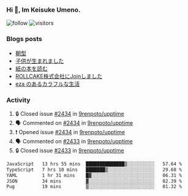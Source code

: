 ### Hi 👋, Im Keisuke Umeno.

<!--
**9renpoto/9renpoto** is a ✨ _special_ ✨ repository because its `README.md` (this file) appears on your GitHub profile.

Here are some ideas to get you started:

- 🔭 I’m currently working on ...
- 🌱 I’m currently learning ...
- 👯 I’m looking to collaborate on ...
- 🤔 I’m looking for help with ...
- 💬 Ask me about ...
- 📫 How to reach me: ...
- 😄 Pronouns: ...
- ⚡ Fun fact: ...
-->

![follow](https://img.shields.io/github/followers/9renpoto?label=Follow&style=social)
![visitors](https://komarev.com/ghpvc/?username=9renpoto&label=Profile%20views&color=0e75b6&style=flat)

### Blogs posts

<!-- BLOG-POST-LIST:START -->
- [朝型](https://9renpoto.win/entry/2024/05/29/im-an-early)
- [子供が生まれました](https://9renpoto.win/entry/2024/04/18/hello-world)
- [紙の本を読む](https://9renpoto.win/entry/2024/02/25/reading-papar-book)
- [ROLLCAKE株式会社にJoinしました](https://9renpoto.win/entry/2024/02/11/join)
- [eza のあるカラフルな生活](https://9renpoto.win/entry/2024/02/01/eza)
<!-- BLOG-POST-LIST:END -->

### Activity

<!--START_SECTION:activity-->
1. 🔒 Closed issue [#2434](https://github.com/9renpoto/upptime/issues/2434) in [9renpoto/upptime](https://github.com/9renpoto/upptime)
2. 🗣 Commented on [#2434](https://github.com/9renpoto/upptime/issues/2434#issuecomment-2191367686) in [9renpoto/upptime](https://github.com/9renpoto/upptime)
3. ❗ Opened issue [#2434](https://github.com/9renpoto/upptime/issues/2434) in [9renpoto/upptime](https://github.com/9renpoto/upptime)
4. 🗣 Commented on [#2433](https://github.com/9renpoto/upptime/issues/2433#issuecomment-2191250746) in [9renpoto/upptime](https://github.com/9renpoto/upptime)
5. 🔒 Closed issue [#2433](https://github.com/9renpoto/upptime/issues/2433) in [9renpoto/upptime](https://github.com/9renpoto/upptime)
<!--END_SECTION:activity-->

<!--START_SECTION:waka-->

```txt
JavaScript   13 hrs 55 mins  ██████████████▒░░░░░░░░░░   57.64 %
TypeScript   7 hrs 10 mins   ███████▒░░░░░░░░░░░░░░░░░   29.68 %
YAML         1 hr 31 mins    █▓░░░░░░░░░░░░░░░░░░░░░░░   06.31 %
JSON         34 mins         ▓░░░░░░░░░░░░░░░░░░░░░░░░   02.39 %
Pug          19 mins         ▒░░░░░░░░░░░░░░░░░░░░░░░░   01.32 %
```

<!--END_SECTION:waka-->
